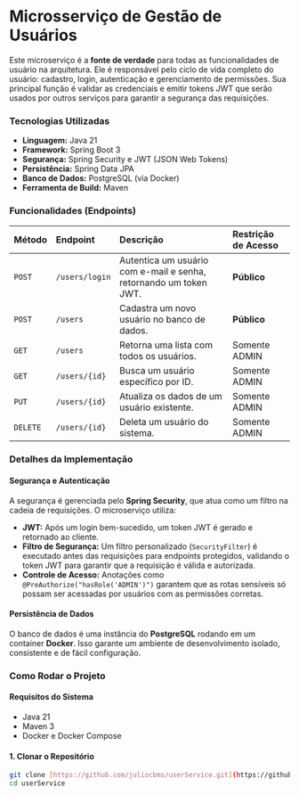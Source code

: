 # Microsserviço de Gestão de Usuários

Este microserviço é a **fonte de verdade** para todas as funcionalidades de usuário na arquitetura. Ele é responsável pelo ciclo de vida completo do usuário: cadastro, login, autenticação e gerenciamento de permissões. Sua principal função é validar as credenciais e emitir tokens JWT que serão usados por outros serviços para garantir a segurança das requisições.

### Tecnologias Utilizadas

-   **Linguagem:** Java 21
-   **Framework:** Spring Boot 3
-   **Segurança:** Spring Security e JWT (JSON Web Tokens)
-   **Persistência:** Spring Data JPA
-   **Banco de Dados:** PostgreSQL (via Docker)
-   **Ferramenta de Build:** Maven

### Funcionalidades (Endpoints)

| Método | Endpoint | Descrição | Restrição de Acesso |
| :--- | :--- | :--- | :--- |
| `POST` | `/users/login` | Autentica um usuário com e-mail e senha, retornando um token JWT. | **Público** |
| `POST` | `/users` | Cadastra um novo usuário no banco de dados. | **Público** |
| `GET` | `/users` | Retorna uma lista com todos os usuários. | Somente ADMIN |
| `GET` | `/users/{id}` | Busca um usuário específico por ID. | Somente ADMIN |
| `PUT` | `/users/{id}` | Atualiza os dados de um usuário existente. | Somente ADMIN |
| `DELETE`| `/users/{id}` | Deleta um usuário do sistema. | Somente ADMIN |

### Detalhes da Implementação

#### Segurança e Autenticação
A segurança é gerenciada pelo **Spring Security**, que atua como um filtro na cadeia de requisições. O microserviço utiliza:
-   **JWT:** Após um login bem-sucedido, um token JWT é gerado e retornado ao cliente.
-   **Filtro de Segurança:** Um filtro personalizado (`SecurityFilter`) é executado antes das requisições para endpoints protegidos, validando o token JWT para garantir que a requisição é válida e autorizada.
-   **Controle de Acesso:** Anotações como `@PreAuthorize("hasRole('ADMIN')")` garantem que as rotas sensíveis só possam ser acessadas por usuários com as permissões corretas.

#### Persistência de Dados
O banco de dados é uma instância do **PostgreSQL** rodando em um container **Docker**. Isso garante um ambiente de desenvolvimento isolado, consistente e de fácil configuração.

### Como Rodar o Projeto

#### Requisitos do Sistema
-   Java 21 
-   Maven 3
-   Docker e Docker Compose

#### 1. Clonar o Repositório
```bash
git clone [https://github.com/juliocbms/userService.git](https://github.com/juliocbms/userService.git)
cd userService
